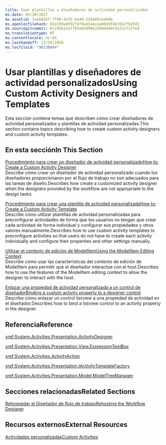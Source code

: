```yaml
---
title: Usar plantillas y diseñadores de actividad personalizados
ms.date: 03/30/2017
ms.assetid: 1aab82e7-7f89-4255-be46-526b09ceeb8b
ms.openlocfilehash: 92e199a8592fd79a454ecee083d55b7642f829d2
ms.sourcegitcommit: bc293b14af795e0e999e3304dd40c0222cf2ffe4
ms.translationtype: MT
ms.contentlocale: es-ES
ms.lasthandoff: 11/26/2020
ms.locfileid: "96238644"
---
```

# <a name="using-custom-activity-designers-and-templates"></a><span data-ttu-id="f213a-102">Usar plantillas y diseñadores de actividad personalizados</span><span class="sxs-lookup"><span data-stu-id="f213a-102">Using Custom Activity Designers and Templates</span></span>

<span data-ttu-id="f213a-103">Esta sección contiene temas que describen cómo crear diseñadores de actividad personalizados y plantillas de actividad personalizadas.</span><span class="sxs-lookup"><span data-stu-id="f213a-103">This section contains topics describing how to create custom activity designers and custom activity templates.</span></span>  
  
## <a name="in-this-section"></a><span data-ttu-id="f213a-104">En esta sección</span><span class="sxs-lookup"><span data-stu-id="f213a-104">In This Section</span></span>  

 [<span data-ttu-id="f213a-105">Procedimiento para crear un diseñador de actividad personalizado</span><span class="sxs-lookup"><span data-stu-id="f213a-105">How to: Create a Custom Activity Designer</span></span>](how-to-create-a-custom-activity-designer.md)  
 <span data-ttu-id="f213a-106">Describe cómo crear un diseñador de actividad personalizado cuando los diseñadores proporcionaron por el flujo de trabajo no son adecuados para las tareas de diseño.</span><span class="sxs-lookup"><span data-stu-id="f213a-106">Describes how create a customized activity designer when the designers provided by the workflow are not appropriate to the design tasks.</span></span>  
  
 [<span data-ttu-id="f213a-107">Procedimiento para crear una plantilla de actividad personalizada</span><span class="sxs-lookup"><span data-stu-id="f213a-107">How to: Create a Custom Activity Template</span></span>](how-to-create-a-custom-activity-template.md)  
 <span data-ttu-id="f213a-108">Describe cómo utilizar plantillas de actividad personalizadas para preconfigurar actividades de forma que los usuarios no tengan que crear cada actividad de forma individual y configurar sus propiedades y otros valores manualmente.</span><span class="sxs-lookup"><span data-stu-id="f213a-108">Describes how to use custom activity templates to preconfigure activities so that users do not have to create each activity individually and configure their properties and other settings manually.</span></span>  
  
 [<span data-ttu-id="f213a-109">Utilizar el contexto de edición de ModelItem</span><span class="sxs-lookup"><span data-stu-id="f213a-109">Using the ModelItem Editing Context</span></span>](using-the-modelitem-editing-context.md)  
 <span data-ttu-id="f213a-110">Describe cómo usar las características del contexto de edición de ModelItem para permitir que el diseñador interactúe con el host.</span><span class="sxs-lookup"><span data-stu-id="f213a-110">Describes how to use the features of the ModelItem editing context to allow the designer to interact with the host.</span></span>  
  
 [<span data-ttu-id="f213a-111">Enlazar una propiedad de actividad personalizada a un control de diseñador</span><span class="sxs-lookup"><span data-stu-id="f213a-111">Binding a custom activity property to a designer control</span></span>](binding-a-custom-activity-property-to-a-designer-control.md)  
 <span data-ttu-id="f213a-112">Describe cómo enlazar un control listview a una propiedad de actividad en el diseñador.</span><span class="sxs-lookup"><span data-stu-id="f213a-112">Describes how to bind a listview control to an activity property in the designer.</span></span>  
  
## <a name="reference"></a><span data-ttu-id="f213a-113">Referencia</span><span class="sxs-lookup"><span data-stu-id="f213a-113">Reference</span></span>  

 <xref:System.Activities.Presentation.ActivityDesigner>  
  
 <xref:System.Activities.Presentation.View.ExpressionTextBox>  
  
 <xref:System.Activities.ActivityAction>  
  
 <xref:System.Activities.Presentation.IActivityTemplateFactory>  
  
 <xref:System.Activities.Presentation.Model.ModelTreeManager>  
  
## <a name="related-sections"></a><span data-ttu-id="f213a-114">Secciones relacionadas</span><span class="sxs-lookup"><span data-stu-id="f213a-114">Related Sections</span></span>  

 [<span data-ttu-id="f213a-115">Rehospedar el Diseñador de flujo de trabajo</span><span class="sxs-lookup"><span data-stu-id="f213a-115">Rehosting the Workflow Designer</span></span>](rehosting-the-workflow-designer.md)  
  
## <a name="external-resources"></a><span data-ttu-id="f213a-116">Recursos externos</span><span class="sxs-lookup"><span data-stu-id="f213a-116">External Resources</span></span>  

 [<span data-ttu-id="f213a-117">Actividades personalizadas</span><span class="sxs-lookup"><span data-stu-id="f213a-117">Custom Activities</span></span>](./samples/custom-activities.md)
